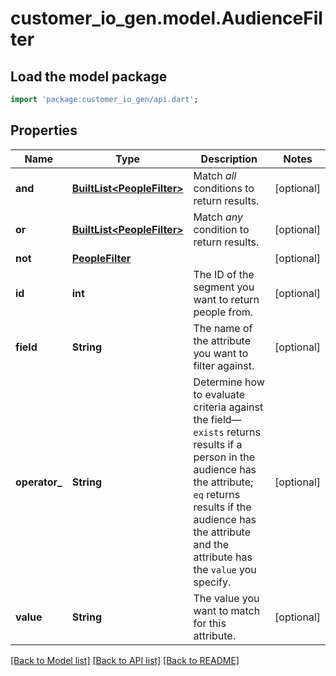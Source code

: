 # customer_io_gen.model.AudienceFilter

## Load the model package
```dart
import 'package:customer_io_gen/api.dart';
```

## Properties
Name | Type | Description | Notes
------------ | ------------- | ------------- | -------------
**and** | [**BuiltList&lt;PeopleFilter&gt;**](PeopleFilter.md) | Match *all* conditions to return results. | [optional] 
**or** | [**BuiltList&lt;PeopleFilter&gt;**](PeopleFilter.md) | Match *any* condition to return results. | [optional] 
**not** | [**PeopleFilter**](PeopleFilter.md) |  | [optional] 
**id** | **int** | The ID of the segment you want to return people from. | [optional] 
**field** | **String** | The name of the attribute you want to filter against. | [optional] 
**operator_** | **String** | Determine how to evaluate criteria against the field—`exists` returns results if a person in the audience has the attribute; `eq` returns results if the audience has the attribute and the attribute has the `value` you specify. | [optional] 
**value** | **String** | The value you want to match for this attribute. | [optional] 

[[Back to Model list]](../README.md#documentation-for-models) [[Back to API list]](../README.md#documentation-for-api-endpoints) [[Back to README]](../README.md)


